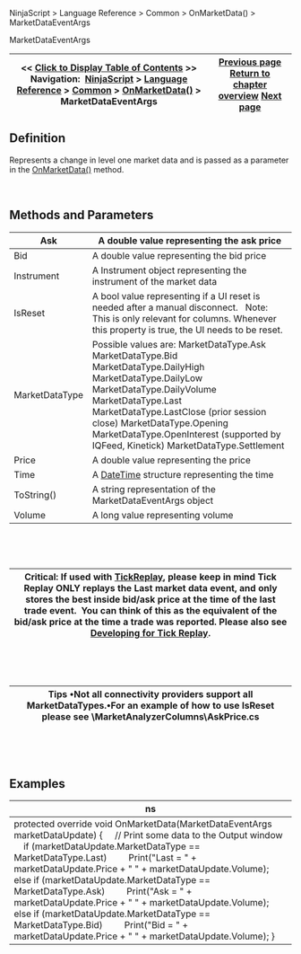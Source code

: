 ﻿


NinjaScript \> Language Reference \> Common \> OnMarketData() \> MarketDataEventArgs






















MarketDataEventArgs







| \<\< [Click to Display Table of Contents](marketdataeventargs.md) \>\> **Navigation:**     [NinjaScript](ninjascript.md) \> [Language Reference](language_reference_wip.md) \> [Common](common.md) \> [OnMarketData()](onmarketdata.md) \> MarketDataEventArgs | [Previous page](onmarketdata.md) [Return to chapter overview](onmarketdata.md) [Next page](onmarketdepth.md) |
| --- | --- |











## Definition


Represents a change in level one market data and is passed as a parameter in the [OnMarketData()](onmarketdata.md) method.   

 


## Methods and Parameters




| Ask | A double value representing the ask price |
| --- | --- |
| Bid | A double value representing the bid price |
| Instrument | A Instrument object representing the instrument of the market data |
| IsReset | A bool value representing if a UI reset is needed after a manual disconnect.   Note: This is only relevant for columns. Whenever this property is true, the UI needs to be reset. |
| MarketDataType | Possible values are: MarketDataType.Ask MarketDataType.Bid MarketDataType.DailyHigh MarketDataType.DailyLow MarketDataType.DailyVolume MarketDataType.Last MarketDataType.LastClose (prior session close) MarketDataType.Opening MarketDataType.OpenInterest (supported by IQFeed, Kinetick) MarketDataType.Settlement |
| Price | A double value representing the price |
| Time | A [DateTime](http://msdn2.microsoft.com/en-us/library/system.datetime.aspx) structure representing the time |
| ToString() | A string representation of the MarketDataEventArgs object |
| Volume | A long value representing volume |



 


 




| Critical: If used with [TickReplay](tick_replay.md), please keep in mind Tick Replay ONLY replays the Last market data event, and only stores the best inside bid/ask price at the time of the last trade event.  You can think of this as the equivalent of the bid/ask price at the time a trade was reported. Please also see [Developing for Tick Replay](developing_for__tick_replay.md). |
| --- |



 


 




| Tips •Not all connectivity providers support all MarketDataTypes.•For an example of how to use IsReset please see \\MarketAnalyzerColumns\\AskPrice.cs |
| --- |



 


 


## Examples




| ns |
| --- |
| protected override void OnMarketData(MarketDataEventArgs marketDataUpdate) {      // Print some data to the Output window      if (marketDataUpdate.MarketDataType \=\= MarketDataType.Last)          Print("Last \= " \+ marketDataUpdate.Price \+ " " \+ marketDataUpdate.Volume);      else if (marketDataUpdate.MarketDataType \=\= MarketDataType.Ask)          Print("Ask \= " \+ marketDataUpdate.Price \+ " " \+ marketDataUpdate.Volume);      else if (marketDataUpdate.MarketDataType \=\= MarketDataType.Bid)          Print("Bid \= " \+ marketDataUpdate.Price \+ " " \+ marketDataUpdate.Volume); } |









